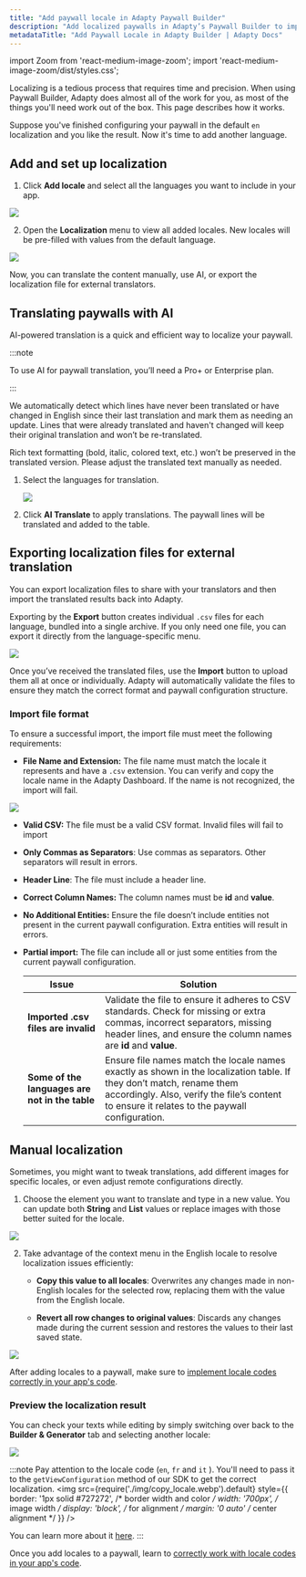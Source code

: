 ```yaml
---
title: "Add paywall locale in Adapty Paywall Builder"
description: "Add localized paywalls in Adapty’s Paywall Builder to improve user experience worldwide."
metadataTitle: "Add Paywall Locale in Adapty Builder | Adapty Docs"
---
```


import Zoom from 'react-medium-image-zoom';
import 'react-medium-image-zoom/dist/styles.css';

Localizing is a tedious process that requires time and precision. When using Paywall Builder, Adapty does almost all of the work for you, as most of the things you'll need work out of the box. This page describes how it works.

Suppose you've finished configuring your paywall in the default `en` localization and you like the result. Now it's time to add another language.

## Add and set up localization

1. Click **Add locale** and select all the languages you want to include in your app.



<Zoom>
  <img src={require('./img/add-PB-locale.webp').default}
  style={{
    border: '1px solid #727272', /* border width and color */
    width: '700px', /* image width */
    display: 'block', /* for alignment */
    margin: '0 auto' /* center alignment */
  }}
/>
</Zoom>

2. Open the **Localization** menu to view all added locales. New locales will be pre-filled with values from the default language.

<Zoom>
  <img src={require('./img/localization.webp').default}
  style={{
    border: '1px solid #727272', /* border width and color */
    width: '700px', /* image width */
    display: 'block', /* for alignment */
    margin: '0 auto' /* center alignment */
  }}
/>
</Zoom>

Now, you can translate the content manually, use AI, or export the localization file for external translators.

## Translating paywalls with AI

AI-powered translation is a quick and efficient way to localize your paywall.

:::note

To use AI for paywall translation, you’ll need a Pro+ or Enterprise plan.

:::

We automatically detect which lines have never been translated or have changed in English since their last translation and mark them as needing an update. Lines that were already translated and haven't changed will keep their original translation and won’t be re-translated.

Rich text formatting (bold, italic, colored text, etc.) won’t be preserved in the translated version. Please adjust the translated text manually as needed.

1. Select the languages for translation.

   <Zoom>
     <img src={require('./img/localization-table-language-PB.webp').default}
     style={{
       border: '1px solid #727272', /* border width and color */
       width: '700px', /* image width */
       display: 'block', /* for alignment */
       margin: '0 auto' /* center alignment */
     }}
   />
   </Zoom>

2. Click **AI Translate** to apply translations. The paywall lines will be translated and added to the table.

## Exporting localization files for external translation

You can export localization files to share with your translators and then import the translated results back into Adapty.

Exporting by the **Export** button creates individual `.csv` files for each language, bundled into a single archive. If you only need one file, you can export it directly from the language-specific menu.

<Zoom>
  <img src={require('./img/localization-single-export-pb.webp').default}
  style={{
    border: '1px solid #727272', /* border width and color */
    width: '700px', /* image width */
    display: 'block', /* for alignment */
    margin: '0 auto' /* center alignment */
  }}
/>
</Zoom>

Once you’ve received the translated files, use the **Import** button to upload them all at once or individually. Adapty will automatically validate the files to ensure they match the correct format and paywall configuration structure.

### Import file format

To ensure a successful import, the import file must meet the following requirements:

- **File Name and Extension:**
  The file name must match the locale it represents and have a `.csv` extension. You can verify and copy the locale name in the Adapty Dashboard. If the name is not recognized, the import will fail.

<Zoom>
  <img src={require('./img/copy_locale.webp').default}
  style={{
    border: '1px solid #727272', /* border width and color */
    width: '700px', /* image width */
    display: 'block', /* for alignment */
    margin: '0 auto' /* center alignment */
  }}
/>
</Zoom>

- **Valid CSV:**
  The file must be a valid CSV format. Invalid files will fail to import

- **Only Commas as Separators**:
  Use commas as separators. Other separators will result in errors.

- **Header Line**:
  The file must include a header line.

- **Correct Column Names:**
  The column names must be **id** and **value**.

- **No Additional Entities:**
  Ensure the file doesn’t include entities not present in the current paywall configuration. Extra entities will result in errors.

- **Partial import:**
  The file can include all or just some entities from the current paywall configuration.

  | **Issue**                                      | **Solution**                                                 |
  | ---------------------------------------------- | ------------------------------------------------------------ |
  | **Imported .csv files are invalid**            | Validate the file to ensure it adheres to CSV standards. Check for missing or extra commas, incorrect separators, missing header lines, and ensure the column names are **id** and **value**. |
  | **Some of the languages are not in the table** | Ensure file names match the locale names exactly as shown in the localization table. If they don’t match, rename them accordingly. Also, verify the file’s content to ensure it relates to the paywall configuration. |

## Manual localization

Sometimes, you might want to tweak translations, add different images for specific locales, or even adjust remote configurations directly.

1. Choose the element you want to translate and type in a new value. You can update both **String** and **List** values or replace images with those better suited for the locale.



<Zoom>
  <img src={require('./img/pb_localization.webp').default}
  style={{
    border: '1px solid #727272', /* border width and color */
    width: '700px', /* image width */
    display: 'block', /* for alignment */
    margin: '0 auto' /* center alignment */
  }}
/>
</Zoom>



2. Take advantage of the context menu in the English locale to resolve localization issues efficiently:

   - **Copy this value to all locales**: Overwrites any changes made in non-English locales for the selected row, replacing them with the value from the English locale.

   - **Revert all row changes to original values**: Discards any changes made during the current session and restores the values to their last saved state.

<Zoom>
  <img src={require('./img/locale_options.webp').default}
  style={{
    border: '1px solid #727272', /* border width and color */
    width: '700px', /* image width */
    display: 'block', /* for alignment */
    margin: '0 auto' /* center alignment */
  }}
/>
</Zoom>

After adding locales to a paywall, make sure to [implement locale codes correctly in your app's code](localizations-and-locale-codes).

### Preview the localization result

You can check your texts while editing by simply switching over back to the **Builder & Generator** tab and selecting another locale:

<Zoom>
  <img src={require('./img/locales.png').default}
  style={{
    border: '1px solid #727272', /* border width and color */
    width: '700px', /* image width */
    display: 'block', /* for alignment */
    margin: '0 auto' /* center alignment */
  }}
/>
</Zoom>

:::note
Pay attention to the locale code (`en`, `fr` and `it` ). You'll need to pass it to the `getViewConfiguration` method of our SDK to get the correct localization.
<Zoom>
  <img src={require('./img/copy_locale.webp').default}
  style={{
    border: '1px solid #727272', /* border width and color */
    width: '700px', /* image width */
    display: 'block', /* for alignment */
    margin: '0 auto' /* center alignment */
  }}
/>
</Zoom>

You can learn more about it [here](get-pb-paywalls).
:::



Once you add locales to a paywall, learn to [correctly work with locale codes in your app's code](localizations-and-locale-codes).